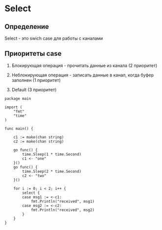 # Select

## Определение

Select - это swich case для работы с каналами

## Приоритеты case

1. Блокирующая операция - прочитать данные из канала (2 приоритет)

2. Неблокирующая операция - записать данные в канал, когда буфер заполнен (1 приоритет)

3. Default (3 приоритет)

```
package main

import (
    "fmt"
    "time"
)

func main() {

    c1 := make(chan string)
    c2 := make(chan string)

    go func() {
        time.Sleep(1 * time.Second)
        c1 <- "one"
    }()
    go func() {
        time.Sleep(2 * time.Second)
        c2 <- "two"
    }()

    for i := 0; i < 2; i++ {
        select {
        case msg1 := <-c1:
            fmt.Println("received", msg1)
        case msg2 := <-c2:
            fmt.Println("received", msg2)
        }
    }
}
```